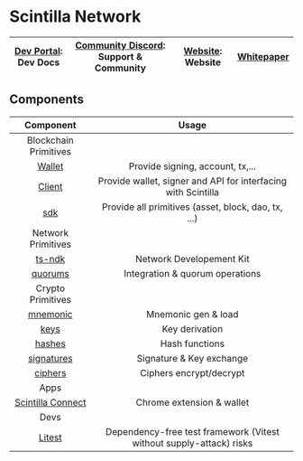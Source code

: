 # Scintilla Network

| [Dev Portal](https://docs.scintilla.network): Dev Docs | [Community Discord](https://discord.com/invite/xb4uxc9JeP): Support & Community | [Website](https://scintilla.network): Website | [Whitepaper](https://whitepaper.scintilla.network)
|:---:|:---:|:---:|:---:|

## Components

| Component | Usage |
| :-: | :-: |
| Blockchain Primitives | |
| [Wallet](https://github.com/Scintilla-Network/ts-wallet) | Provide signing, account, tx,... |
| [Client](https://github.com/Scintilla-Network/client) | Provide wallet, signer and API for interfacing with Scintilla |
| [sdk](https://github.com/Scintilla-Network/ts-sdk) | Provide all primitives (asset, block, dao, tx, ...) |
| Network Primitives | |
| [ts-ndk](https://github.com/Scintilla-Network/ts-ndk) | Network Developement Kit |
| [quorums](https://github.com/Scintilla-Network/quorums) | Integration & quorum operations |
| Crypto Primitives | |
| [mnemonic](https://github.com/Scintilla-Network/ts-mnemonic) | Mnemonic gen & load|
| [keys](https://github.com/Scintilla-Network/ts-keys) | Key derivation |
| [hashes](https://github.com/Scintilla-Network/hashes) | Hash functions |
| [signatures](https://github.com/Scintilla-Network/signatures) | Signature & Key exchange |
| [ciphers](https://github.com/Scintilla-Network/ciphers) | Ciphers encrypt/decrypt |
| Apps | |
| [Scintilla Connect](https://github.com/Scintilla-Network/scintilla-connect) | Chrome extension & wallet |
| Devs || 
| [Litest](https://github.com/Scintilla-Network/litest) | Dependency-free test framework (Vitest without supply-attack) risks |

